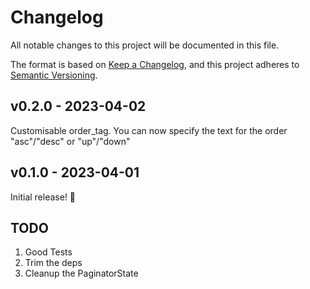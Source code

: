 # Changelog

All notable changes to this project will be documented in this file.

The format is based on [Keep a Changelog](https://keepachangelog.com/en/1.0.0/),
and this project adheres to [Semantic Versioning](https://semver.org/spec/v2.0.0.html).

## v0.2.0 - 2023-04-02
Customisable order_tag. You can now specify the text for the order "asc"/"desc" or "up"/"down"
## v0.1.0 - 2023-04-01
Initial release! 🎉

## TODO
1. Good Tests
2. Trim the deps
3. Cleanup the PaginatorState 
